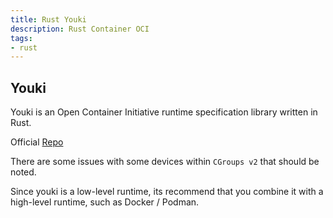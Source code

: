 ```yaml
---
title: Rust Youki
description: Rust Container OCI
tags:
- rust
---
```


## Youki

Youki is an Open Container Initiative runtime specification library written in Rust.

Official [Repo](https://github.com/opencontainers/youki)

There are some issues with some devices within `CGroups v2` that should be noted.

Since youki is a low-level runtime, its recommend that you combine it with a high-level runtime, such as Docker / Podman.
